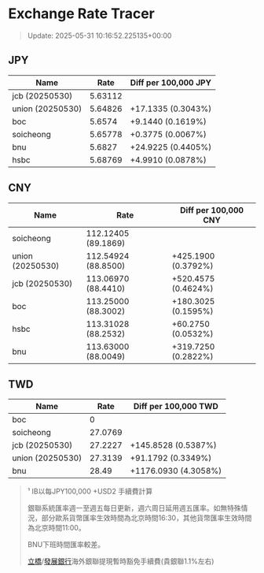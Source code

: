 # Exchange Rate Tracer

> Update: 2025-05-31 10:16:52.225135+00:00

## JPY

| Name             |    Rate | Diff per 100,000 JPY   |
|------------------|---------|------------------------|
| jcb (20250530)   | 5.63112 |                        |
| union (20250530) | 5.64826 | +17.1335 (0.3043%)     |
| boc              | 5.6574  | +9.1440 (0.1619%)      |
| soicheong        | 5.65778 | +0.3775 (0.0067%)      |
| bnu              | 5.6827  | +24.9225 (0.4405%)     |
| hsbc             | 5.68769 | +4.9910 (0.0878%)      |

## CNY

| Name             | Rate                | Diff per 100,000 CNY   |
|------------------|---------------------|------------------------|
| soicheong        | 112.12405	(89.1869) |                        |
| union (20250530) | 112.54924	(88.8500) | +425.1900 (0.3792%)    |
| jcb (20250530)   | 113.06970	(88.4410) | +520.4575 (0.4624%)    |
| boc              | 113.25000	(88.3002) | +180.3025 (0.1595%)    |
| hsbc             | 113.31028	(88.2532) | +60.2750 (0.0532%)     |
| bnu              | 113.63000	(88.0049) | +319.7250 (0.2822%)    |

## TWD

| Name             |    Rate | Diff per 100,000 TWD   |
|------------------|---------|------------------------|
| boc              |  0      |                        |
| soicheong        | 27.0769 |                        |
| jcb (20250530)   | 27.2227 | +145.8528 (0.5387%)    |
| union (20250530) | 27.3139 | +91.1792 (0.3349%)     |
| bnu              | 28.49   | +1176.0930 (4.3058%)   |


> ¹ IB以每JPY100,000 +USD2 手續費計算
>
> 銀聯系統匯率週一至週五每日更新，週六周日延用週五匯率。如無特殊情況，部分歐系貨幣匯率生效時間為北京時間16:30，其他貨幣匯率生效時間為北京時間11:00。
>
> BNU下班時間匯率較差。
>
> [立橋](https://www.wlbank.com.mo/uploads/ueditor/file/20181211/1544536513900230.pdf)/[發展銀行](https://www.mdb.com.mo/Service_Charges_20230728.pdf)海外銀聯提現暫時豁免手續費(貴銀聯1.1%左右)

